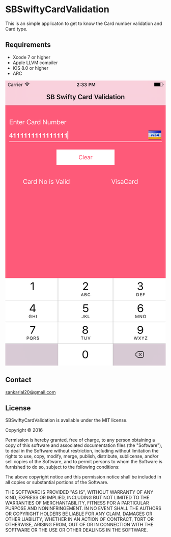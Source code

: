# SBSwiftyCardValidation
  This is an simple applicaton to get to know the Card number validation and Card type.
  
## Requirements
* Xcode 7 or higher
* Apple LLVM compiler
* iOS 8.0 or higher
* ARC

<img src="https://raw.githubusercontent.com/sankarlal/SBSwiftyCardValidation/master/Screen%20Shot/Screen.png" alt="SBSwiftyCardValidation Screenshot" />

## Contact
sankarlal20@gmail.com

## License

SBSwiftyCardValidation is available under the MIT license.

Copyright © 2016

Permission is hereby granted, free of charge, to any person obtaining a copy of this software and associated documentation files (the "Software"), to deal in the Software without restriction, including without limitation the rights to use, copy, modify, merge, publish, distribute, sublicense, and/or sell copies of the Software, and to permit persons to whom the Software is furnished to do so, subject to the following conditions:

The above copyright notice and this permission notice shall be included in all copies or substantial portions of the Software.

THE SOFTWARE IS PROVIDED "AS IS", WITHOUT WARRANTY OF ANY KIND, EXPRESS OR IMPLIED, INCLUDING BUT NOT LIMITED TO THE WARRANTIES OF MERCHANTABILITY, FITNESS FOR A PARTICULAR PURPOSE AND NONINFRINGEMENT. IN NO EVENT SHALL THE AUTHORS OR COPYRIGHT HOLDERS BE LIABLE FOR ANY CLAIM, DAMAGES OR OTHER LIABILITY, WHETHER IN AN ACTION OF CONTRACT, TORT OR OTHERWISE, ARISING FROM, OUT OF OR IN CONNECTION WITH THE SOFTWARE OR THE USE OR OTHER DEALINGS IN THE SOFTWARE.
